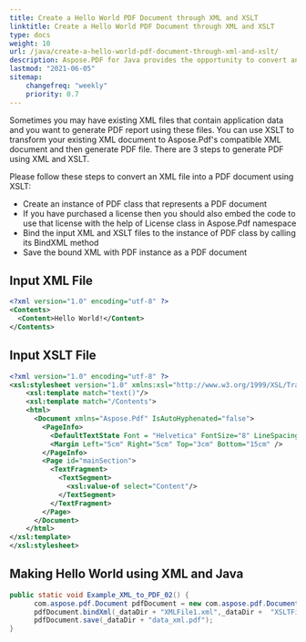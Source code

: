 ```yaml
---
title: Create a Hello World PDF Document through XML and XSLT
linktitle: Create a Hello World PDF Document through XML and XSLT
type: docs
weight: 10
url: /java/create-a-hello-world-pdf-document-through-xml-and-xslt/
description: Aspose.PDF for Java provides the opportunity to convert an XML file into PDF document requiring that the input XML file must follow the Aspose.PDF XSD Java Schema.
lastmod: "2021-06-05"
sitemap:
    changefreq: "weekly"
    priority: 0.7
---
```


Sometimes you may have existing XML files that contain application data and you want to generate PDF report using these files. You can use XSLT to transform your existing XML document to Aspose.Pdf's compatible XML document and then generate PDF file. There are 3 steps to generate PDF using XML and XSLT.

Please follow these steps to convert an XML file into a PDF document using XSLT:

* Create an instance of PDF class that represents a PDF document
* If you have purchased a license then you should also embed the code to use that license with the help of License class in Aspose.Pdf namespace
* Bind the input XML and XSLT files to the instance of PDF class by calling its BindXML method
* Save the bound XML with PDF instance as a PDF document

## Input XML File

```xml
<?xml version="1.0" encoding="utf-8" ?>
<Contents>
  <Content>Hello World!</Content>
</Contents>
```

## Input XSLT File

```xml
<?xml version="1.0" encoding="utf-8" ?>
<xsl:stylesheet version="1.0" xmlns:xsl="http://www.w3.org/1999/XSL/Transform">
    <xsl:template match="text()"/>
    <xsl:template match="/Contents">
    <html>
      <Document xmlns="Aspose.Pdf" IsAutoHyphenated="false">
        <PageInfo>
          <DefaultTextState Font = "Helvetica" FontSize="8" LineSpacing="4"/>
          <Margin Left="5cm" Right="5cm" Top="3cm" Bottom="15cm" />
        </PageInfo>
        <Page id="mainSection">
          <TextFragment>
            <TextSegment>
              <xsl:value-of select="Content"/>
            </TextSegment>
          </TextFragment>
        </Page>
      </Document>
    </html>
</xsl:template>
</xsl:stylesheet>
```

## Making Hello World using XML and Java

```java
public static void Example_XML_to_PDF_02() {
      com.aspose.pdf.Document pdfDocument = new com.aspose.pdf.Document();
      pdfDocument.bindXml(_dataDir + "XMLFile1.xml",_dataDir +  "XSLTFile1.xslt");
      pdfDocument.save(_dataDir + "data_xml.pdf");
}    
```

